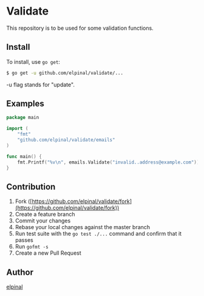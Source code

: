 # Validate

This repository is to be used for some validation functions.

## Install

To install, use `go get`:

```bash
$ go get -u github.com/elpinal/validate/...
```

-u flag stands for "update".

## Examples

```go
package main

import (
	"fmt"
	"github.com/elpinal/validate/emails"
)

func main() {
	fmt.Printf("%v\n", emails.Validate("invalid..address@example.com"))
}
```

## Contribution

1. Fork ([https://github.com/elpinal/validate/fork](https://github.com/elpinal/validate/fork))
1. Create a feature branch
1. Commit your changes
1. Rebase your local changes against the master branch
1. Run test suite with the `go test ./...` command and confirm that it passes
1. Run `gofmt -s`
1. Create a new Pull Request

## Author

[elpinal](https://github.com/elpinal)
